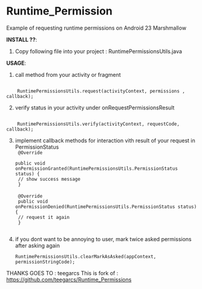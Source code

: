 # Runtime_Permission
Example of requesting runtime permissions on Android 23 Marshmallow

<b>INSTALL ??</b>:

1. Copy following file into your project : RuntimePermissionsUtils.java

<b>USAGE</b>: 

1. call method from your activity or fragment </br>
<code>
    RuntimePermissionsUtils.request(activityContext, permissions , callback);
</code>

2. verify status in your activity under onRequestPermissionsResult </br>
<code>
    RuntimePermissionsUtils.verify(activityContext, requestCode, callback);
</code>

3. implement callback methods for interaction vith result of your request in PermissionStatus  </br>
   <code> @Override</code> </br>
  <code>  public void onPermissionGranted(RuntimePermissionsUtils.PermissionStatus status) {</code> </br>
   <code>     // show success message</code> </br>
  <code>  }</code>  </br>
<code></code>  </br>
   <code> @Override</code>  </br>
   <code> public void onPermissionDenied(RuntimePermissionsUtils.PermissionStatus status) {</code>  </br>
     <code>   // request it again</code>  </br>
   <code> }</code>  </br>
 <code> </code>  </br>
  
4. if you dont want to be annoying to user, mark twice asked permissions after asking again </br>
   <code> RuntimePermissionsUtils.clearMarkAsAsked(appContext, permissionStringCode);</code>  
    
    
    
THANKS GOES TO : teegarcs
This is fork of : https://github.com/teegarcs/Runtime_Permissions
